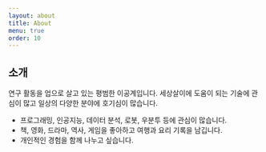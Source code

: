 ```yaml
---
layout: about
title: About
menu: true
order: 10
---
```


## 소개

연구 활동을 업으로 살고 있는 평범한 이공계입니다. 세상살이에 도움이 되는 기술에 관심이 많고 일상의 다양한 분야에 호기심이 많습니다. 
* 프로그래밍, 인공지능, 데이터 분석, 로봇, 우분투 등에 관심이 많습니다. 
* 책, 영화, 드라마, 역사, 게임을 좋아하고 여행과 요리 기록을 남깁니다. 
* 개인적인 경험을 함께 나누고 싶습니다. 

